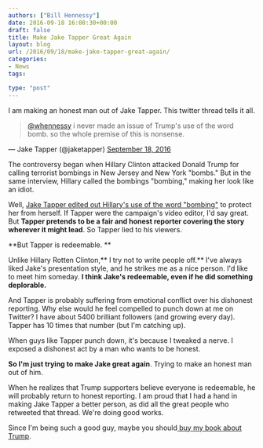 ```yaml
---
authors: ["Bill Hennessy"]
date: 2016-09-18 16:00:30+00:00
draft: false
title: Make Jake Tapper Great Again
layout: blog
url: /2016/09/18/make-jake-tapper-great-again/
categories:
- News
tags:

type: "post"
---
```


I am making an honest man out of Jake Tapper. This twitter thread tells it all.



> 

> 
> [@whennessy](https://twitter.com/whennessy) i never made an issue of Trump's use of the word bomb. so the whole premise of this is nonsense.
> 
> 
— Jake Tapper (@jaketapper) [September 18, 2016](https://twitter.com/jaketapper/status/777525636265041920)





The controversy began when Hillary Clinton attacked Donald Trump for calling terrorist bombings in New Jersey and New York "bombs." But in the same interview, Hillary called the bombings "bombing," making her look like an idiot.

Well, [Jake Tapper edited out Hillary's use of the word "bombing"](https://www.breitbart.com/big-journalism/2016/09/18/cnn-jake-tapper-edits-clintons-bombings-remark/) to protect her from herself. If Tapper were the campaign's video editor, I'd say great. But **Tapper pretends to be a fair and honest reporter covering the story wherever it might lead**. So Tapper lied to his viewers.

**But Tapper is redeemable. **

Unlike Hillary Rotten Clinton,** I try not to write people off.** I've always liked Jake's presentation style, and he strikes me as a nice person. I'd like to meet him someday. **I think Jake's redeemable, even if he did something deplorable.**

And Tapper is probably suffering from emotional conflict over his dishonest reporting. Why else would he feel compelled to punch down at me on Twitter? I have about 5400 brilliant followers (and growing every day). Tapper has 10 times that number (but I'm catching up).

When guys like Tapper punch down, it's because I tweaked a nerve. I exposed a dishonest act by a man who wants to be honest.

**So I'm just trying to make Jake great again**. Trying to make an honest man out of him.

When he realizes that Trump supporters believe everyone is redeemable, he will probably return to honest reporting. I am proud that I had a hand in making Jake Tapper a better person, as did all the great people who retweeted that thread. We're doing good works.

Since I'm being such a good guy, maybe you should[ buy my book about Trump](https://amzn.to/2d8mPh1).
